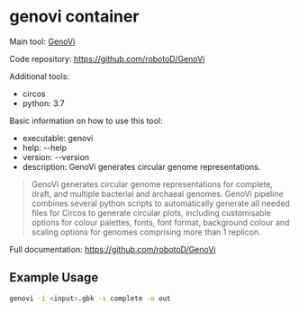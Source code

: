 # genovi container

Main tool: [GenoVi](https://github.com/robotoD/GenoVi)
  
Code repository: https://github.com/robotoD/GenoVi

Additional tools:
- circos
- python: 3.7

Basic information on how to use this tool:
- executable: genovi
- help: --help
- version: --version
- description: GenoVi generates circular genome representations.

> GenoVi generates circular genome representations for complete, draft, and multiple bacterial and archaeal genomes. GenoVi pipeline combines several python scripts to automatically generate all needed files for Circos to generate circular plots, including customisable options for colour palettes, fonts, font format, background colour and scaling options for genomes comprising more than 1 replicon. 
  
Full documentation: https://github.com/robotoD/GenoVi

## Example Usage

```bash
genovi -i <input>.gbk -s complete -o out
```

